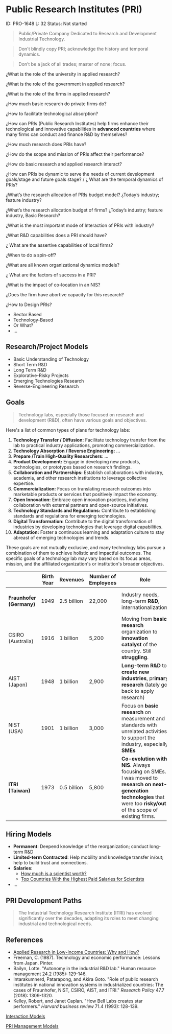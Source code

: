 # Public Research Institutes (PRI)

ID: PRO-1648
L: 32
Status: Not started

> Public/Private Company Dedicated to Research and Development Industrial Technology.
> 

> Don't blindly copy PRI; acknowledge the history and temporal dynamics.
> 

> Don’t be a jack of all trades; master of none; focus.
> 

¿What is the role of the university in applied research?

¿What is the role of the government in applied research?

¿What is the role of the firms in applied research?

¿How much basic research do private firms do?

¿How to facilitate technological absorption?

¿How can PRIs (Public Research Institutes) help firms enhance their technological and innovative capabilities in **advanced countries** where many firms can conduct and finance R&D by themselves?

¿How much research does PRIs have?

¿How do the scope and mission of PRIs affect their performance?

¿How do basic research and applied research interact?

¿How can PRIs be dynamic to serve the needs of current development goals/stage and future goals stage? / ¿ What are the temporal dynamics of PRIs?

¿What’s the research allocation of PRIs budget model? ¿Today’s industry; feature industry?

¿What’s the research allocation budget of firms? ¿Today’s industry; feature industry, Basic Research?

¿What is the most important mode of Interaction of PRIs with industry?

¿What R&D capabilities does a PRI should have?

¿ What are the assertive capabilities of local firms?

¿When to do a spin-off?

¿What are all known organizational dynamics models?

¿ What are the factors of success in a PRI?

¿What is the impact of co-location in an NIS?

¿Does the firm have abortive capacity for this research?

¿How to Design PRIs?

- Sector Based
- Technology-Based
- Or What?
- …

## Research/Project Models

- Basic Understanding of Technology
- Short Term R&D
- Long Term R&D
- Explorative-Risky Projects
- Emerging Technologies Research
- Reverse-Engineering Research

## Goals

> Technology labs, especially those focused on research and development (R&D), often have various goals and objectives.
> 

Here's a list of common types of plans for technology labs:

1. **Technology Transfer / Diffusion:** Facilitate technology transfer from the lab to practical industry applications, promoting commercialization.
2. **Technology Absorption / Reverse Engineering:** …
3. **Prepare /Train High-Quality Researchers**: …
4. **Product Development:** Engage in developing new products, technologies, or prototypes based on research findings.
5. **Collaboration and Partnerships:** Establish collaborations with industry, academia, and other research institutions to leverage collective expertise.
6. **Commercialization:** Focus on translating research outcomes into marketable products or services that positively impact the economy.
7. **Open Innovation:** Embrace open innovation practices, including collaboration with external partners and open-source initiatives.
8. **Technology Standards and Regulations:** Contribute to establishing standards and regulations for emerging technologies.
9. **Digital Transformation:** Contribute to the digital transformation of industries by developing technologies that leverage digital capabilities.
10. **Adaptation:** Foster a continuous learning and adaptation culture to stay abreast of emerging technologies and trends.

These goals are not mutually exclusive, and many technology labs pursue a combination of them to achieve holistic and impactful outcomes. The specific goals of a technology lab may vary based on its focus areas, mission, and the affiliated organization's or institution's broader objectives.

|  | **Birth Year** | **Revenues** | **Number of Employees** | Role | Funding (public/private) | Interaction/Business Model |
| --- | --- | --- | --- | --- | --- | --- |
| **Fraunhofer (Germany)** | 1949 | 2.5 billion | 22,000 | Industry needs, long-term **R&D**, internationalization. | 35%,65% | **Contract Research** and **people mobility**,  bridging industry and university. |
| CSIRO (Australia) | 1916 | 1 billion | 5,200 | Moving from **basic research** organization to **innovation catalyst** of the country. Still **struggling**. | 80%,20% | Contract research, follow by licenging.  |
| AIST (Japon) | 1948 | 1 billion | 2,900 | **Long-term R&D** to **create new industries**, pr**imary research** (lately go back to apply research) | 75%,25% | Licencing, contract research, **consortium** |
| NIST (USA) | 1901 | 1 billion | 3,000 | Focus on **basic research** on measurement  and standards with unrelated activities to support the industry, especially **SMEs** | 100%:0% | **Large science facilities**. Local networks building for SMEs. **R&D Consortium**. |
| **ITRI (Taiwan)** | 1973 | 0.5 billion | 5,800 | **Co-evolution with NIS**. Always focusing on SMEs. I was moved to **research on next-generation technologies** that were too **risky/out** of the scope of existing firms. | 35%:65% | Contract research, people mobility, **spin off**, R&D consortium, and later, incubating, licensing, **spin in**, and venture creation. |

## Hiring Models

- **Permanent**: Deepend knowledge of the reorganization; conduct long-term R&D
- **Limited-term Contracted**: Help mobility and knowledge transfer in/out; help to build trust and connections.
- **Salaries**:
    - [How much is a scientist worth?](https://www.ncbi.nlm.nih.gov/pmc/articles/PMC1307586/)
    - [Top Countries With the Highest Paid Salaries for Scientists](https://www.biospace.com/article/unique-top-countries-with-the-highest-paid-salaries-for-scientists/)
- …

## PRI Development Paths

> The Industrial Technology Research Institute (ITRI) has evolved significantly over the decades, adapting its roles to meet changing industrial and technological needs.
> 

## References

- [Applied Research in Low-Income Countries: Why and How?](https://www.ncbi.nlm.nih.gov/pmc/articles/PMC8028400/)
- Freeman, C. (1987). Technology and economic performance: Lessons from Japan. Pinter.
- Bailyn, Lotte. "Autonomy in the industrial R&D lab." Human resource management 24.2 (1985): 129-146.
- Intarakumnerd, Patarapong, and Akira Goto. "Role of public research 
institutes in national innovation systems in industrialized countries: 
The cases of Fraunhofer, NIST, CSIRO, AIST, and ITRI." *Research Policy* 47.7 (2018): 1309-1320.
- Kelley, Robert, and Janet Caplan. "How Bell Labs creates star performers." *Harvard business review* 71.4 (1993): 128-139.

[Interaction Models](Public%20Research%20Institutes%20(PRI)%20133956e8f40e81f0a045ce075fbee5db/Interaction%20Models%20133956e8f40e814cb978c69c759d8b5a.md)

[PRI Management  Models](Public%20Research%20Institutes%20(PRI)%20133956e8f40e81f0a045ce075fbee5db/PRI%20Management%20Models%20133956e8f40e81fd90a4f8553757747b.md)